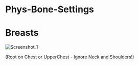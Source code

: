 # Phys-Bone-Settings

# Breasts
![Screenshot_1](https://user-images.githubusercontent.com/73610021/193053611-6cf6610b-2614-4de4-949c-46937d5f5d56.png)

(Root on Chest or UpperChest - Ignore Neck and Shoulders!)
